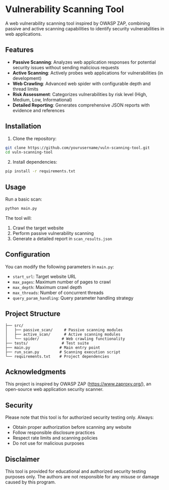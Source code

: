 # Vulnerability Scanning Tool

A web vulnerability scanning tool inspired by OWASP ZAP, combining passive and active scanning capabilities to identify security vulnerabilities in web applications.

## Features

- **Passive Scanning**: Analyzes web application responses for potential security issues without sending malicious requests
- **Active Scanning**: Actively probes web applications for vulnerabilities (in development)
- **Web Crawling**: Advanced web spider with configurable depth and thread limits
- **Risk Assessment**: Categorizes vulnerabilities by risk level (High, Medium, Low, Informational)
- **Detailed Reporting**: Generates comprehensive JSON reports with evidence and references

## Installation

1. Clone the repository:
```bash
git clone https://github.com/yourusername/vuln-scanning-tool.git
cd vuln-scanning-tool
```

2. Install dependencies:
```bash
pip install -r requirements.txt
```

## Usage

Run a basic scan:
```bash
python main.py
```

The tool will:
1. Crawl the target website
2. Perform passive vulnerability scanning
3. Generate a detailed report in `scan_results.json`

## Configuration

You can modify the following parameters in `main.py`:
- `start_url`: Target website URL
- `max_pages`: Maximum number of pages to crawl
- `max_depth`: Maximum crawl depth
- `max_threads`: Number of concurrent threads
- `query_param_handling`: Query parameter handling strategy

## Project Structure

```
├── src/
│   ├── passive_scan/     # Passive scanning modules
│   ├── active_scan/      # Active scanning modules
│   └── spider/          # Web crawling functionality
├── tests/               # Test suite
├── main.py             # Main entry point
├── run_scan.py         # Scanning execution script
└── requirements.txt    # Project dependencies
```

## Acknowledgments

This project is inspired by OWASP ZAP (https://www.zaproxy.org/), an open-source web application security scanner.

## Security

Please note that this tool is for authorized security testing only. Always:
- Obtain proper authorization before scanning any website
- Follow responsible disclosure practices
- Respect rate limits and scanning policies
- Do not use for malicious purposes

## Disclaimer

This tool is provided for educational and authorized security testing purposes only. The authors are not responsible for any misuse or damage caused by this program. 